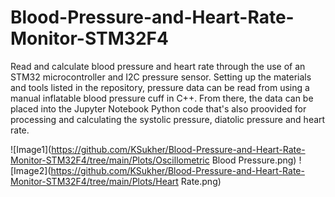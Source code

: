 # Blood-Pressure-and-Heart-Rate-Monitor-STM32F4

Read and calculate blood pressure and heart rate through the use of an STM32 microcontroller and I2C pressure sensor. Setting up the materials and tools listed in the repository, pressure data can be read from using a manual inflatable blood pressure cuff in C++. From there, the data can be placed into the Jupyter Notebook Python code that's also proovided for processing and calculating the systolic pressure, diatolic pressure and heart rate.

![Image1](https://github.com/KSukher/Blood-Pressure-and-Heart-Rate-Monitor-STM32F4/tree/main/Plots/Oscillometric Blood Pressure.png)
![Image2](https://github.com/KSukher/Blood-Pressure-and-Heart-Rate-Monitor-STM32F4/tree/main/Plots/Heart Rate.png)
